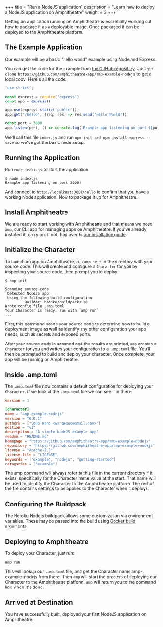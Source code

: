 +++
title = "Run a NodeJS application"
description = "Learn how to deploy a NodeJS application on Amphitheatre"
weight = 3
+++

Getting an application running on Amphitheatre is essentially working out how to
package it as a deployable image. Once packaged it can be deployed to the
Amphitheatre platform.

## The Example Application

Our example will be a basic "hello world" example using Node and Express.

You can get the code for the example from [the GitHub
repository](https://github.com/amphitheatre-app/amp-example-nodejs). Just `git clone
https://github.com/amphitheatre-app/amp-example-nodejs` to get a local copy.
Here's all the code:

```javascript
'use strict';

const express = require('express')
const app = express()

app.use(express.static('public'));
app.get('/hello', (req, res) => res.send('Hello World'))

const port = 3000
app.listen(port, () => console.log(`Example app listening on port ${port}!`))
```

We'll call this file `index.js` and run `npm init and npm install express --save`
so we've got the basic node setup.

## Running the Application

Run `node index.js` to start the application

```
$ node index.js
Example app listening on port 3000!
```

And connect to `http://localhost:3000/hello` to confirm that you have a working
Node application. Now to package it up for Amphitheatre.

## Install Amphitheatre

We are ready to start working with Amphitheatre and that means we need `amp`, our CLI
app for managing apps on Amphitheatre. If you've already installed it, carry on. If not,
hop over to [our installation guide](@/installation/_index.md). 

## Initialize the Character

To launch an app on Amphitheatre, run `amp init` in the directory with your source
code. This will create and configure a `Character` for you by inspecting your source
code, then prompt you to deploy.

```
$ amp init

Scanning source code
 Detected NodeJS app
 Using the following build configuration
         Builder: heroku/buildpacks:20
Wrote config file .amp.toml
Your Character is ready. run with `amp run`
...
```

First, this command scans your source code to determine how to build a
deployment image as well as identify any other configuration your app needs,
such as secrets and exposed ports.

After your source code is scanned and the results are printed, `amp` creates a
`Character` for you and writes your configuration to a `.amp.toml` file. You'll
then be prompted to build and deploy your character. Once complete, your app
will be running on Amphitheatre.

## Inside .amp.toml

The `.amp.toml` file now contains a default configuration for deploying your
`Character`. If we look at the `.amp.toml` file we can see it in there:

```toml
version = 1

[character]
name = "amp-example-nodejs"
version = "0.0.1"
authors = ["Eguo Wang <wangeguo@gmail.com>"]
edition = "v1"
description = "A simple NodeJS example app"
readme = "README.md"
homepage = "https://github.com/amphitheatre-app/amp-example-nodejs"
repository = "https://github.com/amphitheatre-app/amp-example-nodejs"
license = "Apache-2.0"
license-file = "LICENSE"
keywords = ["example", "nodejs", "getting-started"]
categories = ["example"]
```

The amp command will always refer to this file in the current directory if it
exists, specifically for the Character name value at the start. That name will
be used to identify the Character to the Amphitheatre platform. The rest of the
file contains settings to be applied to the Character when it deploys.

## Configuring the Buildpack

The Heroku Nodejs buildpack allows some customization via environment variables.
These may be passed into the build using [Docker build
arguments](https://devcenter.heroku.com/articles/nodejs-support#using-npm-install).

## Deploying to Amphitheatre

To deploy your Character, just run:

```sh
amp run
```

This will lookup our `.amp.toml` file, and get the Character name amp-example-nodejs
from there. Then `amp` will start the process of deploying our Character to the
Amphitheatre platform. `amp` will return you to the command line when it's done.

## Arrived at Destination

You have successfully built, deployed your first NodeJS application on Amphitheatre.
